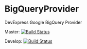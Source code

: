 # BigQueryProvider
DevExpress Google BigQuery Provider

Master:
[![Build Status](http://23.97.221.112:8080/job/BigQuery/branch/master/badge/icon)](http://23.97.221.112:8080/job/BigQuery/branch/master/)

Develop:
[![Build Status](http://23.97.221.112:8080/job/BigQuery/branch/develop/badge/icon)](http://23.97.221.112:8080/job/BigQuery/branch/develop/)
